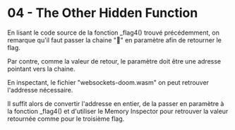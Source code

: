 # 04 - The Other Hidden Function

En lisant le code source de la fonction _flag4() trouvé précédemment, on remarque qu'il faut passer la chaine "🔫" en paramètre afin de retourner le flag.

Par contre, comme la valeur de retour, le paramètre doit être une adresse pointant vers la chaine.

En inspectant, le fichier "websockets-doom.wasm" on peut retrouver l'addresse nécessaire.

Il suffit alors de convertir l'addresse en entier, de la passer en paramètre à la fonction _flag4() et d'utiliser le Memory Inspector pour retrouver la valeur retournée comme pour le troisième flag.
